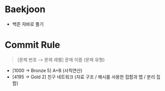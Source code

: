 # Baekjoon
- 백준 자바로 풀기
  <br>

# Commit Rule
> [문제 번호 -> 문제 레벨] 문제 이름 (문제 유형)
- [1000 -> Bronze 5] A+B (사칙연산)
- [4195 -> Gold 2] 친구 네트워크 (자료 구조 / 해시를 사용한 집합과 맵 / 분리 집합)